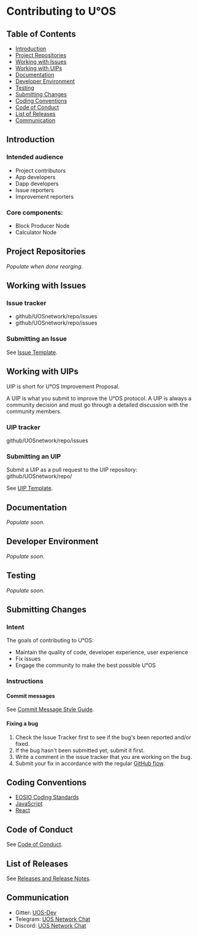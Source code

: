 Contributing to U°OS
====================

Table of Contents
-----------------

* [Introduction](#introduction)
* [Project Repositories](#repos)
* [Working with Issues](#issues)
* [Working with UIPs](#uips)
* [Documentation](#docs)
* [Developer Environment](#environment)
* [Testing](#testing)
* [Submitting Changes](#commits)
* [Coding Conventions](#codestyle)
* [Code of Conduct](#conduct)
* [List of Releases](#releases)
* [Communication](#communication)

Introduction <a name="introduction"></a>
----------------------------------------

### Intended audience

* Project contributors
* App developers
* Dapp developers
* Issue reporters
* Improvement reporters

### Core components:

* Block Producer Node
* Calculator Node

Project Repositories <a name="repos"></a>
-----------------------------------------

*Populate when done reorging.*

Working with Issues <a name="issues"></a>
-----------------------------------------

### Issue tracker

* github/UOSnetwork/repo/issues
* github/UOSnetwork/repo/issues

### Submitting an Issue

See [Issue Template](issue_template.md).

Working with UIPs <a name="uips"></a>
-------------------------------------

UIP is short for U°OS Improvement Proposal.

A UIP is what you submit to improve the U°OS protocol. A UIP is always a community decision and must go through a detailed discussion with the community members.

### UIP tracker

github/UOSnetwork/repo/issues

### Submitting an UIP

Submit a UIP as a pull request to the UIP repository: github/UOSnetwork/repo/

See [UIP Template](../../../uos.uip/blob/master/uip_template.md).

Documentation <a name="docs"></a>
---------------------------------

*Populate soon*.

Developer Environment <a name="environment"></a>
------------------------------------------------

*Populate soon*.

Testing <a name="testing"></a>
------------------------------

*Populate soon*.

Submitting Changes <a name="commits"></a>
-----------------------------------------

### Intent

The goals of contributing to U°OS:

* Maintain the quality of code, developer experience, user experience
* Fix issues
* Engage the community to make the best possible U°OS

### Instructions

#### Commit messages

See [Commit Message Style Guide](commit_message.md).

#### Fixing a bug

1. Check the Issue Tracker first to see if the bug's been reported and/or fixed.
2. If the bug hasn't been submitted yet, submit it first.
3. Write a comment in the issue tracker that you are working on the bug.
4. Submit your fix in accordance with the regular [GitHub flow](https://help.github.com/articles/github-flow/).

Coding Conventions <a name="codestyle"></a>
-------------------------------------------

* [EOSIO Coding Standards](https://developers.eos.io/eosio-home/docs/coding-standards)
* [JavaScript](https://standardjs.com/)
* [React](https://github.com/airbnb/javascript/tree/master/react)

Code of Conduct <a name="conduct"></a>
--------------------------------------

See [Code of Conduct](code_of_conduct.md).

List of Releases <a name="releases"></a>
----------------------------------------

See [Releases and Release Notes](releases.md).

Communication <a name="communication"></a>
------------------------------------------

* Gitter: [UOS-Dev](https://gitter.im/UOS-Dev/)
* Telegram: [UOS Network Chat](https://t.me/uos_network_en)
* Discord: [UOS Network Chat](https://discord.gg/Bcq2Q5C)
